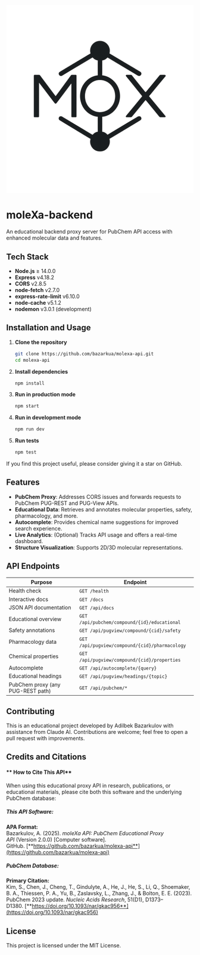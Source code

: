 #
![moleXa Logo](public/android-chrome-512x512.png)

# moleXa-backend

An educational backend proxy server for PubChem API access with enhanced molecular data and features.

## Tech Stack

- **Node.js** ≥ 14.0.0
- **Express** v4.18.2
- **CORS** v2.8.5
- **node-fetch** v2.7.0
- **express-rate-limit** v6.10.0
- **node-cache** v5.1.2
- **nodemon** v3.0.1 (development)

## Installation and Usage

1. **Clone the repository**
   ```bash
   git clone https://github.com/bazarkua/molexa-api.git
   cd molexa-api
   ```
2. **Install dependencies**
   ```bash
   npm install
   ```
3. **Run in production mode**
   ```bash
   npm start
   ```
4. **Run in development mode**
   ```bash
   npm run dev
   ```
5. **Run tests**
   ```bash
   npm test
   ```

If you find this project useful, please consider giving it a star on GitHub.

## Features

- **PubChem Proxy**: Addresses CORS issues and forwards requests to PubChem PUG-REST and PUG-View APIs.
- **Educational Data**: Retrieves and annotates molecular properties, safety, pharmacology, and more.
- **Autocomplete**: Provides chemical name suggestions for improved search experience.
- **Live Analytics**: (Optional) Tracks API usage and offers a real-time dashboard.
- **Structure Visualization**: Supports 2D/3D molecular representations.

## API Endpoints

| Purpose                           | Endpoint                                       |
| --------------------------------- | ---------------------------------------------- |
| Health check                      | `GET /health`                                  |
| Interactive docs                  | `GET /docs`                                    |
| JSON API documentation            | `GET /api/docs`                                |
| Educational overview              | `GET /api/pubchem/compound/{id}/educational`   |
| Safety annotations                | `GET /api/pugview/compound/{cid}/safety`       |
| Pharmacology data                 | `GET /api/pugview/compound/{cid}/pharmacology` |
| Chemical properties               | `GET /api/pugview/compound/{cid}/properties`   |
| Autocomplete                      | `GET /api/autocomplete/{query}`                |
| Educational headings              | `GET /api/pugview/headings/{topic}`            |
| PubChem proxy (any PUG-REST path) | `GET /api/pubchem/*`                           |

## Contributing

This is an educational project developed by Adilbek Bazarkulov with assistance from Claude AI. Contributions are welcome; feel free to open a pull request with improvements.

## Credits and Citations

#### \*\* How to Cite This API\*\*

When using this educational proxy API in research, publications, or educational materials, please cite both this software and the underlying PubChem database:

##### **This API Software:**

**APA Format:**\
Bazarkulov, A. (2025). *moleXa API: PubChem Educational Proxy API* (Version 2.0.0) [Computer software]. GitHub. [**https://github.com/bazarkua/molexa-api**](https://github.com/bazarkua/molexa-api)

##### **PubChem Database:**

**Primary Citation:**\
Kim, S., Chen, J., Cheng, T., Gindulyte, A., He, J., He, S., Li, Q., Shoemaker, B. A., Thiessen, P. A., Yu, B., Zaslavsky, L., Zhang, J., & Bolton, E. E. (2023). PubChem 2023 update. *Nucleic Acids Research*, 51(D1), D1373–D1380. [**https://doi.org/10.1093/nar/gkac956**](https://doi.org/10.1093/nar/gkac956)


## License

This project is licensed under the MIT License.

